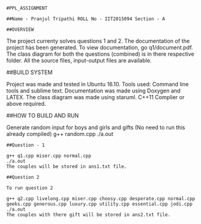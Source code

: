 ```
#PPL_ASSIGNMENT

##Name - Pranjul Tripathi ROLL No - IIT2015094 Section - A

##OVERVIEW
```

The project currenty solves questions 1 and 2. The documentation of the project has been generated. To view documentation, go q1/document.pdf. The class diagram for both the questions (combined) is in there respective folder. All the source files, input-output files are available.


##BUILD SYSTEM

Project was made and tested in Ubuntu 16.10. Tools used: Command line tools and sublime text. Documentation was made using Doxygen and LATEX. The class diagram was made using staruml. C++11 Complier or above required.


##HOW TO BUILD AND RUN

Generate random input for boys and girls and gifts
(No need to run this already compiled)
g++ random.cpp
./a.out
```
##Question - 1

g++ q1.cpp miser.cpp normal.cpp
./a.out
The couples will be stored in ans1.txt file.
```
```
##Question 2

To run question 2

g++ q2.cpp livelong.cpp miser.cpp choosy.cpp desperate.cpp normal.cpp geeks.cpp generous.cpp luxury.cpp utility.cpp essential.cpp jodi.cpp 
./a.out
The couples with there gift will be stored in ans2.txt file.
```
